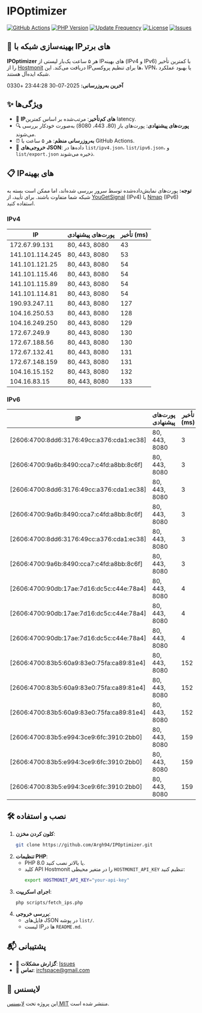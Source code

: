 # IPOptimizer

[![GitHub Actions](https://github.com/Argh94/IPOptimizer/workflows/IPOptimizer/badge.svg)](https://github.com/Argh94/IPOptimizer/actions)
[![PHP Version](https://img.shields.io/badge/PHP-8.0-blue)](https://www.php.net)
[![Update Frequency](https://img.shields.io/badge/Updates-Every%205%20Hours-green)](https://github.com/Argh94/IPOptimizer)
[![License](https://img.shields.io/badge/License-MIT-yellow)](https://opensource.org/licenses/MIT)
[![Issues](https://img.shields.io/github/issues/Argh94/IPOptimizer)](https://github.com/Argh94/IPOptimizer/issues)

## 🚀 بهینه‌سازی شبکه با IPهای برتر

**IPOptimizer** هر ۵ ساعت یک‌بار لیستی از IPهای بهینه (IPv4 و IPv6) با کمترین تأخیر را از [Hostmonit](https://hostmonit.com/) دریافت می‌کند. این IPها برای تنظیم پروکسی، VPN، یا بهبود عملکرد شبکه ایده‌آل هستند.

**آخرین به‌روزرسانی:** 2025-07-30 23:44:28 +0330

## ✨ ویژگی‌ها
- 📡 **IPهای کم‌تأخیر**: مرتب‌شده بر اساس کمترین latency.
- 🔍 **پورت‌های پیشنهادی**: پورت‌های باز (80، 443، 8080) به‌صورت خودکار بررسی می‌شوند.
- ⏰ **به‌روزرسانی منظم**: هر ۵ ساعت با GitHub Actions.
- 📄 **خروجی‌های JSON**: داده‌ها در `list/ipv4.json`، `list/ipv6.json`، و `list/export.json` ذخیره می‌شوند.

## 📋 IPهای بهینه

**توجه:** پورت‌های نمایش‌داده‌شده توسط سرور بررسی شده‌اند، اما ممکن است بسته به شبکه شما متفاوت باشند. برای تأیید، از [YouGetSignal](https://www.yougetsignal.com/tools/open-ports/) (IPv4) یا [Nmap](https://nmap.org/) (IPv6) استفاده کنید.

### IPv4
| IP | پورت‌های پیشنهادی | تأخیر (ms) |
|----|-------------------|------------|
| 172.67.99.131 | 80, 443, 8080 | 43 |
| 141.101.114.245 | 80, 443, 8080 | 53 |
| 141.101.121.25 | 80, 443, 8080 | 54 |
| 141.101.115.46 | 80, 443, 8080 | 54 |
| 141.101.115.89 | 80, 443, 8080 | 54 |
| 141.101.114.81 | 80, 443, 8080 | 54 |
| 190.93.247.11 | 80, 443, 8080 | 127 |
| 104.16.250.53 | 80, 443, 8080 | 128 |
| 104.16.249.250 | 80, 443, 8080 | 129 |
| 172.67.249.9 | 80, 443, 8080 | 130 |
| 172.67.188.56 | 80, 443, 8080 | 130 |
| 172.67.132.41 | 80, 443, 8080 | 131 |
| 172.67.148.159 | 80, 443, 8080 | 131 |
| 104.16.15.152 | 80, 443, 8080 | 132 |
| 104.16.83.15 | 80, 443, 8080 | 133 |

### IPv6
| IP | پورت‌های پیشنهادی | تأخیر (ms) |
|----|-------------------|------------|
| [2606:4700:8dd6:3176:49cc:a376:cda1:ec38] | 80, 443, 8080 | 3 |
| [2606:4700:9a6b:8490:cca7:c4fd:a8bb:8c6f] | 80, 443, 8080 | 3 |
| [2606:4700:8dd6:3176:49cc:a376:cda1:ec38] | 80, 443, 8080 | 3 |
| [2606:4700:9a6b:8490:cca7:c4fd:a8bb:8c6f] | 80, 443, 8080 | 3 |
| [2606:4700:8dd6:3176:49cc:a376:cda1:ec38] | 80, 443, 8080 | 3 |
| [2606:4700:9a6b:8490:cca7:c4fd:a8bb:8c6f] | 80, 443, 8080 | 3 |
| [2606:4700:90db:17ae:7d16:dc5c:c44e:78a4] | 80, 443, 8080 | 4 |
| [2606:4700:90db:17ae:7d16:dc5c:c44e:78a4] | 80, 443, 8080 | 4 |
| [2606:4700:90db:17ae:7d16:dc5c:c44e:78a4] | 80, 443, 8080 | 4 |
| [2606:4700:83b5:60a9:83e0:75fa:ca89:81e4] | 80, 443, 8080 | 152 |
| [2606:4700:83b5:60a9:83e0:75fa:ca89:81e4] | 80, 443, 8080 | 152 |
| [2606:4700:83b5:60a9:83e0:75fa:ca89:81e4] | 80, 443, 8080 | 152 |
| [2606:4700:83b5:e994:3ce9:6fc:3910:2bb0] | 80, 443, 8080 | 159 |
| [2606:4700:83b5:e994:3ce9:6fc:3910:2bb0] | 80, 443, 8080 | 159 |
| [2606:4700:83b5:e994:3ce9:6fc:3910:2bb0] | 80, 443, 8080 | 159 |

## 🛠️ نصب و استفاده
1. **کلون کردن مخزن**:
   ```bash
   git clone https://github.com/Argh94/IPOptimizer.git
   ```
2. **تنظیمات PHP**:
   - PHP 8.0 یا بالاتر نصب کنید.
   - کلید API Hostmonit را در متغیر محیطی `HOSTMONIT_API_KEY` تنظیم کنید:
     ```bash
     export HOSTMONIT_API_KEY="your-api-key"
     ```
3. **اجرای اسکریپت**:
   ```bash
   php scripts/fetch_ips.php
   ```
4. **بررسی خروجی**:
   - فایل‌های JSON در پوشه `list/`.
   - لیست IPها در `README.md`.

## 📬 پشتیبانی
- 🐛 **گزارش مشکلات**: [Issues](https://github.com/Argh94/IPOptimizer/issues)
- 📧 **تماس**: [ircfspace@gmail.com](mailto:ircfspace@gmail.com)

## 📄 لایسنس
این پروژه تحت [لایسنس MIT](https://github.com/Argh94/HandWave/blob/main/LICENCE) منتشر شده است.
